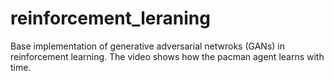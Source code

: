 # reinforcement_leraning

Base implementation of generative adversarial netwroks (GANs) in reinforcement learning. The video shows how the pacman agent learns with time.

